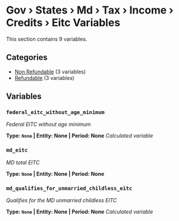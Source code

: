 # Gov › States › Md › Tax › Income › Credits › Eitc Variables

This section contains 9 variables.

## Categories

- [Non Refundable](non_refundable/index.md) (3 variables)
- [Refundable](refundable/index.md) (3 variables)

## Variables

### `federal_eitc_without_age_minimum`
*Federal EITC without age minimum*

**Type: `None` | Entity: None | Period: None**
*Calculated variable*

### `md_eitc`
*MD total EITC*

**Type: `None` | Entity: None | Period: None**

### `md_qualifies_for_unmarried_childless_eitc`
*Qualifies for the MD unmarried childless EITC*

**Type: `None` | Entity: None | Period: None**
*Calculated variable*
